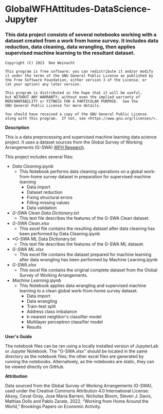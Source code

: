 # GlobalWFHAttitudes-DataScience-Jupyter
### This data project consists of several notebooks working with a dataset created from a work from home survey. It includes data reduction, data cleaning, data wrangling, then applies supervised machine learning to the resultant dataset.

    Copyright (C) 2023  Dee Weinacht

    This program is free software: you can redistribute it and/or modify
    it under the terms of the GNU General Public License as published by
    the Free Software Foundation, either version 3 of the License, or
    (at your option) any later version.

    This program is distributed in the hope that it will be useful,
    but WITHOUT ANY WARRANTY; without even the implied warranty of
    MERCHANTABILITY or FITNESS FOR A PARTICULAR PURPOSE.  See the
    GNU General Public License for more details.

    You should have received a copy of the GNU General Public License
    along with this program.  If not, see <https://www.gnu.org/licenses/>.
    
**Description**

This is a data preprocessing and supervised machine learning data science project. It uses a dataset sources from the Global Survey of Working Arrangements (G-SWA) [WFH Research](https://wfhresearch.com/gswadata/).


This project includes several files:

- *Data Cleaning.ipynb*
    - This Notebook performs data cleaning operations on a global work-from-home survey dataset in preparation for supervised machine learning
        - Data import
        - Dataset reduction
        - Fixing structural errors
        - Filling missing values
        - Data validation
- *G-SWA Clean Data Dictionary.txt*
    - This text file describes the features of the G-SWA Clean dataset.
- *G-SWA Clean.xlsx*
    - This excel file contains the resulting dataset after data cleaning has been performed by Data Cleaning.ipynb
- *G-SWA ML Data Dictionary.txt
    - This text file describes the features of the G-SWA ML dataset.
- *G-SWA ML.xlsx*
    - This excel file contains the dataset prepared for machine learning after data wrangling has been performed by Machine Learning.ipynb
- *G-SWA.xlsx*
    - This excel file contains the original complete dataset from the Global Survey of Working Arrangements.
- *Machine Learning.ipynb*
    - This Notebook applies data wrangling and supervised machine learning to a clean global work-from-home survey dataset.
        - Data import
        - Data wrangling
        - Train-test split
        - Address class imbalance
        - k-nearest neighbor's classifier model
        - Multilayer perceptron classifier model
        - Results

**User's Guide**

The notebook files can be ran using a locally installed version of JupyterLab or Jupyter Notebook. The "G-SWA.xlsx" should be located in the same directory as the notebook files; the other excel files are generated by running the notebooks. Alternatively, as the notebooks are static, they can be viewed directly on GitHub.

**Attribution**

Data sourced from the Global Survey of Working Arrangements (G-SWA), used under the Creative Commons Attribution 4.0 International License: Aksoy, Cevat Giray, Jose Maria Barrero, Nicholas Bloom, Steven J. Davis, Mathias Dolls and Pablo Zarate, 2022. “Working from Home Around the World,” Brookings Papers on Economic Activity.
